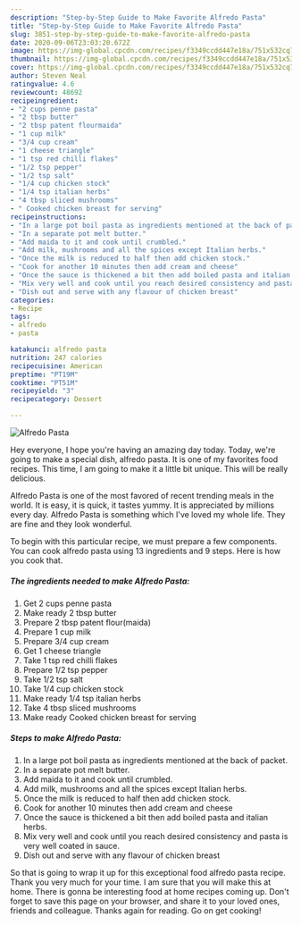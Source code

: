 ```yaml
---
description: "Step-by-Step Guide to Make Favorite Alfredo Pasta"
title: "Step-by-Step Guide to Make Favorite Alfredo Pasta"
slug: 3851-step-by-step-guide-to-make-favorite-alfredo-pasta
date: 2020-09-06T23:03:20.672Z
image: https://img-global.cpcdn.com/recipes/f3349ccdd447e18a/751x532cq70/alfredo-pasta-recipe-main-photo.jpg
thumbnail: https://img-global.cpcdn.com/recipes/f3349ccdd447e18a/751x532cq70/alfredo-pasta-recipe-main-photo.jpg
cover: https://img-global.cpcdn.com/recipes/f3349ccdd447e18a/751x532cq70/alfredo-pasta-recipe-main-photo.jpg
author: Steven Neal
ratingvalue: 4.6
reviewcount: 48692
recipeingredient:
- "2 cups penne pasta"
- "2 tbsp butter"
- "2 tbsp patent flourmaida"
- "1 cup milk"
- "3/4 cup cream"
- "1 cheese triangle"
- "1 tsp red chilli flakes"
- "1/2 tsp pepper"
- "1/2 tsp salt"
- "1/4 cup chicken stock"
- "1/4 tsp italian herbs"
- "4 tbsp sliced mushrooms"
- " Cooked chicken breast for serving"
recipeinstructions:
- "In a large pot boil pasta as ingredients mentioned at the back of packet."
- "In a separate pot melt butter."
- "Add maida to it and cook until crumbled."
- "Add milk, mushrooms and all the spices except Italian herbs."
- "Once the milk is reduced to half then add chicken stock."
- "Cook for another 10 minutes then add cream and cheese"
- "Once the sauce is thickened a bit then add boiled pasta and italian herbs."
- "Mix very well and cook until you reach desired consistency and pasta is very well coated in sauce."
- "Dish out and serve with any flavour of chicken breast"
categories:
- Recipe
tags:
- alfredo
- pasta

katakunci: alfredo pasta 
nutrition: 247 calories
recipecuisine: American
preptime: "PT19M"
cooktime: "PT51M"
recipeyield: "3"
recipecategory: Dessert

---
```



![Alfredo Pasta](https://img-global.cpcdn.com/recipes/f3349ccdd447e18a/751x532cq70/alfredo-pasta-recipe-main-photo.jpg)

Hey everyone, I hope you're having an amazing day today. Today, we're going to make a special dish, alfredo pasta. It is one of my favorites food recipes. This time, I am going to make it a little bit unique. This will be really delicious.



Alfredo Pasta is one of the most favored of recent trending meals in the world. It is easy, it is quick, it tastes yummy. It is appreciated by millions every day. Alfredo Pasta is something which I've loved my whole life. They are fine and they look wonderful.


To begin with this particular recipe, we must prepare a few components. You can cook alfredo pasta using 13 ingredients and 9 steps. Here is how you cook that.

<!--inarticleads1-->

##### The ingredients needed to make Alfredo Pasta:

1. Get 2 cups penne pasta
1. Make ready 2 tbsp butter
1. Prepare 2 tbsp patent flour(maida)
1. Prepare 1 cup milk
1. Prepare 3/4 cup cream
1. Get 1 cheese triangle
1. Take 1 tsp red chilli flakes
1. Prepare 1/2 tsp pepper
1. Take 1/2 tsp salt
1. Take 1/4 cup chicken stock
1. Make ready 1/4 tsp italian herbs
1. Take 4 tbsp sliced mushrooms
1. Make ready  Cooked chicken breast for serving




<!--inarticleads2-->

##### Steps to make Alfredo Pasta:

1. In a large pot boil pasta as ingredients mentioned at the back of packet.
1. In a separate pot melt butter.
1. Add maida to it and cook until crumbled.
1. Add milk, mushrooms and all the spices except Italian herbs.
1. Once the milk is reduced to half then add chicken stock.
1. Cook for another 10 minutes then add cream and cheese
1. Once the sauce is thickened a bit then add boiled pasta and italian herbs.
1. Mix very well and cook until you reach desired consistency and pasta is very well coated in sauce.
1. Dish out and serve with any flavour of chicken breast




So that is going to wrap it up for this exceptional food alfredo pasta recipe. Thank you very much for your time. I am sure that you will make this at home. There is gonna be interesting food at home recipes coming up. Don't forget to save this page on your browser, and share it to your loved ones, friends and colleague. Thanks again for reading. Go on get cooking!
